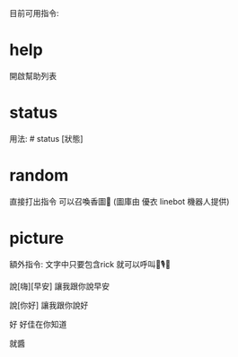 目前可用指令:
# help
開啟幫助列表

# status
用法: # status [狀態]

# random
直接打出指令
可以召喚香圖🤩
(圖庫由 優衣 linebot 機器人提供)

# picture

額外指令:
文字中只要包含rick
就可以呼叫👞🎙️🎵

說[嗨][早安]
讓我跟你說早安

說[你好]
讓我跟你說好

好
好佳在你知道

就醬

